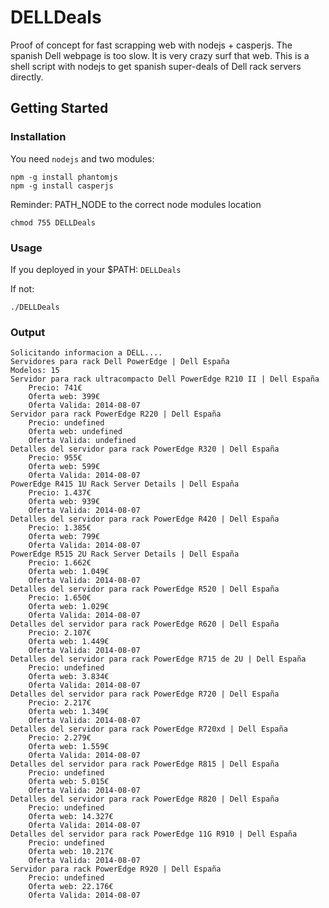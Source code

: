 # DELLDeals

Proof of concept for fast scrapping web with nodejs + casperjs.
The spanish Dell webpage is too slow. It is very crazy surf that web.
This is a shell script with nodejs to get spanish super-deals of Dell rack servers directly.

## Getting Started

### Installation

You need `nodejs` and two modules:

```
npm -g install phantomjs
npm -g install casperjs
```

Reminder: PATH_NODE to the correct node modules location

```chmod 755 DELLDeals```

### Usage

If you deployed in your $PATH:
``DELLDeals``

If not: 

``./DELLDeals``

### Output

```
Solicitando informacion a DELL....
Servidores para rack Dell PowerEdge | Dell España
Modelos: 15
Servidor para rack ultracompacto Dell PowerEdge R210 II | Dell España
	Precio: 741€
	Oferta web: 399€
	Oferta Valida: 2014-08-07
Servidor para rack PowerEdge R220 | Dell España
	Precio: undefined
	Oferta web: undefined
	Oferta Valida: undefined
Detalles del servidor para rack PowerEdge R320 | Dell España
	Precio: 955€
	Oferta web: 599€
	Oferta Valida: 2014-08-07
PowerEdge R415 1U Rack Server Details | Dell España
	Precio: 1.437€
	Oferta web: 939€
	Oferta Valida: 2014-08-07
Detalles del servidor para rack PowerEdge R420 | Dell España
	Precio: 1.385€
	Oferta web: 799€
	Oferta Valida: 2014-08-07
PowerEdge R515 2U Rack Server Details | Dell España
	Precio: 1.662€
	Oferta web: 1.049€
	Oferta Valida: 2014-08-07
Detalles del servidor para rack PowerEdge R520 | Dell España
	Precio: 1.650€
	Oferta web: 1.029€
	Oferta Valida: 2014-08-07
Detalles del servidor para rack PowerEdge R620 | Dell España
	Precio: 2.107€
	Oferta web: 1.449€
	Oferta Valida: 2014-08-07
Detalles del servidor para rack PowerEdge R715 de 2U | Dell España
	Precio: undefined
	Oferta web: 3.834€
	Oferta Valida: 2014-08-07
Detalles del servidor para rack PowerEdge R720 | Dell España
	Precio: 2.217€
	Oferta web: 1.349€
	Oferta Valida: 2014-08-07
Detalles del servidor para rack PowerEdge R720xd | Dell España
	Precio: 2.279€
	Oferta web: 1.559€
	Oferta Valida: 2014-08-07
Detalles del servidor para rack PowerEdge R815 | Dell España
	Precio: undefined
	Oferta web: 5.015€
	Oferta Valida: 2014-08-07
Detalles del servidor para rack PowerEdge R820 | Dell España
	Precio: undefined
	Oferta web: 14.327€
	Oferta Valida: 2014-08-07
Detalles del servidor para rack PowerEdge 11G R910 | Dell España
	Precio: undefined
	Oferta web: 10.217€
	Oferta Valida: 2014-08-07
Servidor para rack PowerEdge R920 | Dell España
	Precio: undefined
	Oferta web: 22.176€
	Oferta Valida: 2014-08-07
```
